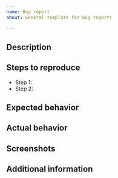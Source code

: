 ```yaml
---  
name: Bug report  
about: General template for bug reports  

---  
```


## Description

<!-- A brief description of the problem -->  

## Steps to reproduce
- Step 1:  
- Step 2:  

## Expected behavior

<!-- Describe what was expected to happen -->  

## Actual behavior

<!-- Describe what really happened -->  

## Screenshots

<!-- Add some screenshots if necessary -->  

## Additional information

<!-- Is there anything else that you might think that will help us investigate further the issue? -->  
